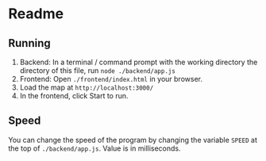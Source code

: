 # Readme

## Running

1. Backend: In a terminal / command prompt with the working directory the directory of this file, run `node ./backend/app.js`
2. Frontend: Open `./frontend/index.html` in your browser.
3. Load the map at `http://localhost:3000/`
4. In the frontend, click Start to run.

## Speed

You can change the speed of the program by changing the variable `SPEED` at the top of `./backend/app.js`. Value is in milliseconds.